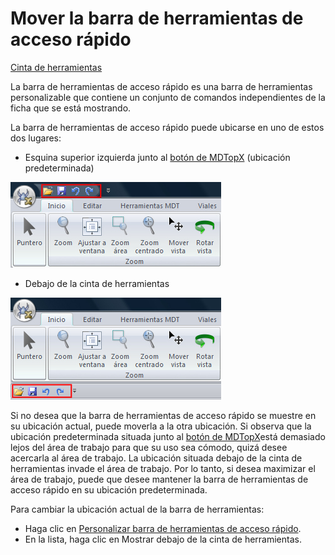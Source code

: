# Mover la barra de herramientas de acceso rápido

[Cinta de herramientas](/mdtopx/cinta-de-herramientas/)

La barra de herramientas de acceso rápido es una barra de herramientas personalizable que contiene un conjunto de comandos independientes de la ficha que se está mostrando.

La barra de herramientas de acceso rápido puede ubicarse en uno de estos dos lugares:

* Esquina superior izquierda junto al [botón de MDTopX](../introduccion/boton-de-mdtopx.md) (ubicación predeterminada)

![](../../.gitbook/assets/barra-de-herramientas-de-acceso-rapido.jpg)

* Debajo de la cinta de herramientas

![](../../.gitbook/assets/barra-de-herramientas-de-acceso-rapido-debajo.jpg)

Si no desea que la barra de herramientas de acceso rápido se muestre en su ubicación actual, puede moverla a la otra ubicación. Si observa que la ubicación predeterminada situada junto al [botón de MDTopX](../introduccion/boton-de-mdtopx.md)está demasiado lejos del área de trabajo para que su uso sea cómodo, quizá desee acercarla al área de trabajo. La ubicación situada debajo de la cinta de herramientas invade el área de trabajo. Por lo tanto, si desea maximizar el área de trabajo, puede que desee mantener la barra de herramientas de acceso rápido en su ubicación predeterminada.

Para cambiar la ubicación actual de la barra de herramientas:

* Haga clic en [Personalizar barra de herramientas de acceso rápido](personalizar-la-barra-de-herramientas-de-acceso-rapido.md).
* En la lista, haga clic en Mostrar debajo de la cinta de herramientas.
